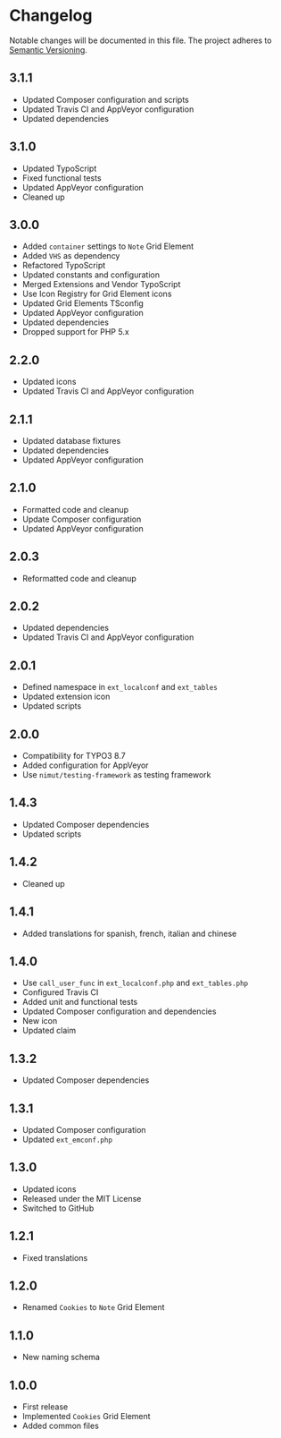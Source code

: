 Changelog
=========

Notable changes will be documented in this file. The project adheres to [Semantic Versioning].

3.1.1
-----

* Updated Composer configuration and scripts
* Updated Travis CI and AppVeyor configuration
* Updated dependencies

3.1.0
-----

* Updated TypoScript
* Fixed functional tests
* Updated AppVeyor configuration
* Cleaned up

3.0.0
-----

* Added `container` settings to `Note` Grid Element
* Added `VHS` as dependency
* Refactored TypoScript
* Updated constants and configuration
* Merged Extensions and Vendor TypoScript
* Use Icon Registry for Grid Element icons
* Updated Grid Elements TSconfig
* Updated AppVeyor configuration
* Updated dependencies
* Dropped support for PHP 5.x

2.2.0
-----

* Updated icons
* Updated Travis CI and AppVeyor configuration

2.1.1
-----

* Updated database fixtures
* Updated dependencies
* Updated AppVeyor configuration

2.1.0
-----

* Formatted code and cleanup
* Update Composer configuration
* Updated AppVeyor configuration

2.0.3
-----

* Reformatted code and cleanup

2.0.2
-----

* Updated dependencies
* Updated Travis CI and AppVeyor configuration

2.0.1
-----

* Defined namespace in `ext_localconf` and `ext_tables`
* Updated extension icon
* Updated scripts

2.0.0
-----

* Compatibility for TYPO3 8.7
* Added configuration for AppVeyor
* Use `nimut/testing-framework` as testing framework

1.4.3
-----

* Updated Composer dependencies
* Updated scripts

1.4.2
-----

* Cleaned up

1.4.1
-----

* Added translations for spanish, french, italian and chinese

1.4.0
-----

* Use `call_user_func` in `ext_localconf.php` and `ext_tables.php`
* Configured Travis CI
* Added unit and functional tests
* Updated Composer configuration and dependencies
* New icon
* Updated claim

1.3.2
-----

* Updated Composer dependencies

1.3.1
-----

* Updated Composer configuration
* Updated `ext_emconf.php`

1.3.0
-----

* Updated icons
* Released under the MIT License
* Switched to GitHub

1.2.1
-----

* Fixed translations

1.2.0
-----

* Renamed `Cookies` to `Note` Grid Element

1.1.0
-----

* New naming schema

1.0.0
-----

* First release
* Implemented `Cookies` Grid Element
* Added common files

[Semantic Versioning]: http://semver.org "Semantic Versioning"